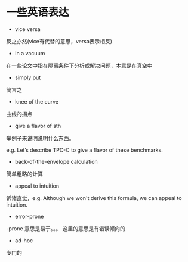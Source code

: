 # 一些英语表达

- vice versa 

反之亦然(vice有代替的意思，versa表示相反)

- in a vacuum

在一些论文中指在隔离条件下分析或解决问题，本意是在真空中

- simply put

简言之

- knee of the curve

曲线的拐点

- give a flavor of sth

举例子来说明说明什么东西。

e.g. Let’s describe TPC-C to give a flavor of these benchmarks.

- back-of-the-envelope calculation

简单粗略的计算

- appeal to intuition

诉诸直觉，e.g. Although we won't derive this formula, we can appeal to intuition.

- error-prone

-prone 意思是易于。。。  这里的意思是有错误倾向的

- ad-hoc

专门的